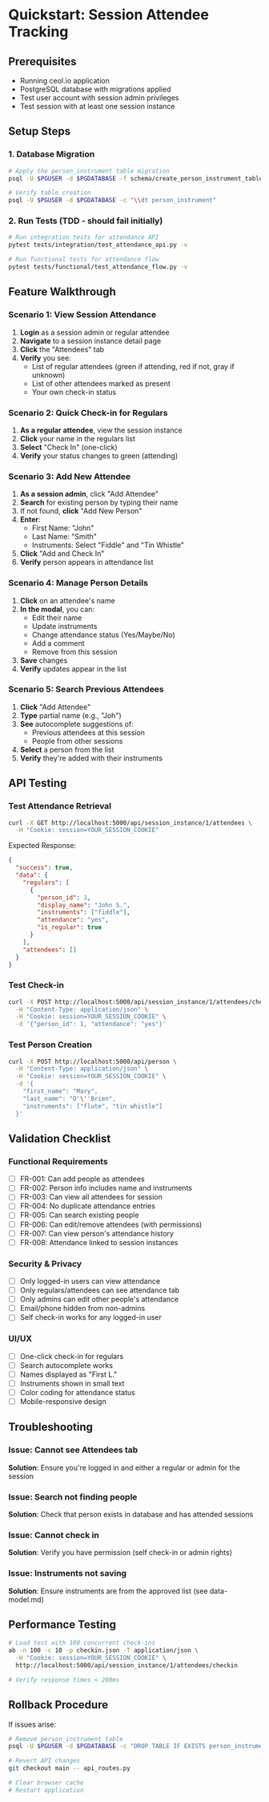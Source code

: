 # Quickstart: Session Attendee Tracking

## Prerequisites
- Running ceol.io application
- PostgreSQL database with migrations applied
- Test user account with session admin privileges
- Test session with at least one session instance

## Setup Steps

### 1. Database Migration
```bash
# Apply the person_instrument table migration
psql -U $PGUSER -d $PGDATABASE -f schema/create_person_instrument_table.sql

# Verify table creation
psql -U $PGUSER -d $PGDATABASE -c "\\dt person_instrument"
```

### 2. Run Tests (TDD - should fail initially)
```bash
# Run integration tests for attendance API
pytest tests/integration/test_attendance_api.py -v

# Run functional tests for attendance flow
pytest tests/functional/test_attendance_flow.py -v
```

## Feature Walkthrough

### Scenario 1: View Session Attendance
1. **Login** as a session admin or regular attendee
2. **Navigate** to a session instance detail page
3. **Click** the "Attendees" tab
4. **Verify** you see:
   - List of regular attendees (green if attending, red if not, gray if unknown)
   - List of other attendees marked as present
   - Your own check-in status

### Scenario 2: Quick Check-in for Regulars
1. **As a regular attendee**, view the session instance
2. **Click** your name in the regulars list
3. **Select** "Check In" (one-click)
4. **Verify** your status changes to green (attending)

### Scenario 3: Add New Attendee
1. **As a session admin**, click "Add Attendee"
2. **Search** for existing person by typing their name
3. If not found, **click** "Add New Person"
4. **Enter**:
   - First Name: "John"
   - Last Name: "Smith"
   - Instruments: Select "Fiddle" and "Tin Whistle"
5. **Click** "Add and Check In"
6. **Verify** person appears in attendance list

### Scenario 4: Manage Person Details
1. **Click** on an attendee's name
2. **In the modal**, you can:
   - Edit their name
   - Update instruments
   - Change attendance status (Yes/Maybe/No)
   - Add a comment
   - Remove from this session
3. **Save** changes
4. **Verify** updates appear in the list

### Scenario 5: Search Previous Attendees
1. **Click** "Add Attendee"
2. **Type** partial name (e.g., "Joh")
3. **See** autocomplete suggestions of:
   - Previous attendees at this session
   - People from other sessions
4. **Select** a person from the list
5. **Verify** they're added with their instruments

## API Testing

### Test Attendance Retrieval
```bash
curl -X GET http://localhost:5000/api/session_instance/1/attendees \
  -H "Cookie: session=YOUR_SESSION_COOKIE"
```

Expected Response:
```json
{
  "success": true,
  "data": {
    "regulars": [
      {
        "person_id": 1,
        "display_name": "John S.",
        "instruments": ["fiddle"],
        "attendance": "yes",
        "is_regular": true
      }
    ],
    "attendees": []
  }
}
```

### Test Check-in
```bash
curl -X POST http://localhost:5000/api/session_instance/1/attendees/checkin \
  -H "Content-Type: application/json" \
  -H "Cookie: session=YOUR_SESSION_COOKIE" \
  -d '{"person_id": 1, "attendance": "yes"}'
```

### Test Person Creation
```bash
curl -X POST http://localhost:5000/api/person \
  -H "Content-Type: application/json" \
  -H "Cookie: session=YOUR_SESSION_COOKIE" \
  -d '{
    "first_name": "Mary",
    "last_name": "O'\''Brien",
    "instruments": ["flute", "tin whistle"]
  }'
```

## Validation Checklist

### Functional Requirements
- [ ] FR-001: Can add people as attendees
- [ ] FR-002: Person info includes name and instruments
- [ ] FR-003: Can view all attendees for session
- [ ] FR-004: No duplicate attendance entries
- [ ] FR-005: Can search existing people
- [ ] FR-006: Can edit/remove attendees (with permissions)
- [ ] FR-007: Can view person's attendance history
- [ ] FR-008: Attendance linked to session instances

### Security & Privacy
- [ ] Only logged-in users can view attendance
- [ ] Only regulars/attendees can see attendance tab
- [ ] Only admins can edit other people's attendance
- [ ] Email/phone hidden from non-admins
- [ ] Self check-in works for any logged-in user

### UI/UX
- [ ] One-click check-in for regulars
- [ ] Search autocomplete works
- [ ] Names displayed as "First L."
- [ ] Instruments shown in small text
- [ ] Color coding for attendance status
- [ ] Mobile-responsive design

## Troubleshooting

### Issue: Cannot see Attendees tab
**Solution**: Ensure you're logged in and either a regular or admin for the session

### Issue: Search not finding people
**Solution**: Check that person exists in database and has attended sessions

### Issue: Cannot check in
**Solution**: Verify you have permission (self check-in or admin rights)

### Issue: Instruments not saving
**Solution**: Ensure instruments are from the approved list (see data-model.md)

## Performance Testing

```bash
# Load test with 100 concurrent check-ins
ab -n 100 -c 10 -p checkin.json -T application/json \
  -H "Cookie: session=YOUR_SESSION_COOKIE" \
  http://localhost:5000/api/session_instance/1/attendees/checkin

# Verify response times < 200ms
```

## Rollback Procedure

If issues arise:
```bash
# Remove person_instrument table
psql -U $PGUSER -d $PGDATABASE -c "DROP TABLE IF EXISTS person_instrument CASCADE;"

# Revert API changes
git checkout main -- api_routes.py

# Clear browser cache
# Restart application
```